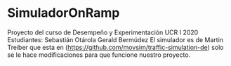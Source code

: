 # SimuladorOnRamp
Proyecto del curso de Desempeño y Experimentación UCR I 2020 
Estudiantes:
Sebastián Otárola 
Gerald Bermúdez
El simulador es de Martin Treiber que esta en (https://github.com/movsim/traffic-simulation-de) solo se le hace modificaciones para que funcione nuestro proyecto.
